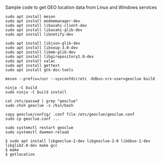Sample code to get GEO location data from Linux and Windows services

```
sudo apt install meson
sudo apt install modemmanager-dev
sudo apt install libavahi-client-dev
sudo apt install libavahi-glib-dev
sudo apt install libnotify-dev

sudo apt install libjson-glib-dev
sudo apt install libsoup-3.0-dev
sudo apt install libmm-glib-dev
sudo apt install libgirepository1.0-dev
sudo apt install valac
sudo apt install gettext
sudo apt install gtk-doc-tools

meson --prefix=/usr --sysconfdir/etc -Ddbus-srv-user=geoclue build

ninja -C build
sudo ninja -C build install
```

```
cat /etc/passwd | grep "geoclue"
sudo chsh geoclue -s /bin/bash
```
```
copy geoclue/config/ .conf file /etc/geoclue/geoclue.conf
sudo cp geoclue.conf ...
```
```
sudo systemctl restart geoclue
sudo systemctl daemon-reload
```
```
$ sudo apt install libgeoclue-2-dev libgeoclue-2-0 libdbus-1-dev libglib2.0-dev make gcc
$ make
$ getlocation
```
<!---
spictera/spictera is a ✨ special ✨ repository because its `README.md` (this file) appears on your GitHub profile.
You can click the Preview link to take a look at your changes.
--->
